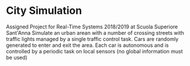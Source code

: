# City Simulation
Assigned Project for Real-Time Systems 2018/2019 at Scuola Superiore Sant'Anna
Simulate an urban arean with a number of crossing streets with traffic lights managed by a single traffic control task. Cars are randomly generated to enter and exit the area. Each car is autonomous and is controlled by a periodic task on local sensors (no global information must be used)
